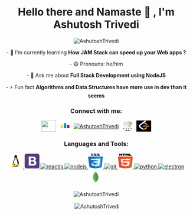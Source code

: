<h1 align="center">Hello there and Namaste 🙏 , I'm Ashutosh Trivedi</h1>

<p align="center"> <img src="https://komarev.com/ghpvc/?username=code-ashutosh" alt="AshutoshTrivedi" /> </p>
<p align ="center">
 - 🌱 I’m currently learning <b>How JAM Stack can speed up your Web apps ? </b></p>
 <p align ="center">- 😄 Pronouns: he/him</p>

<!-- - 👨‍💻 All of my projects are available at   -->

<p align ="center">- 💬 Ask me about <b>Full Stack Development using NodeJS</b></p>

<p align ="center">- ⚡ Fun fact <b>Algorithms and Data Structures have more use in dev than it seems</b>
</p>
<p align="center">
<h3 align="center">Connect with me:</h3>
<p align="center">
<a href="mailto:in.ashutoshtrivedi@gmail.com" target="blank"><img align="center" src ="https://img.icons8.com/nolan/64/email.png" height="30" width="40" /></a>
<a href="https://codeforces.com/profile/anshu_" target="blank"><img align="center" src="./codeforces-logo.png" alt="AshutoshTrivedi" height="30" width="40" /></a>
<a href="https://linkedin.com/in/ashutosh-trivedi-b96592192" target="blank"><img align="center" src="https://cdn.worldvectorlogo.com/logos/linkedin-icon.svg" alt="AshutoshTrivedi" height="30" width="40" /></a>
<a href="https://www.codechef.com/users/anshu_" target="blank"><img align="center" src="./codechef-logo.jpg" alt="anshu_" height="30" width="40" /></a>
<a href="https://leetcode.com/AshutoshTrivedi/" target="blank"><img align="center" src="./leetcode-log.png" alt="AshutoshTrivedi" height="30" width="40" /></a>
</p>
</p>

<h3 align="center">Languages and Tools:</h3>
<p align="center"> 
<a href="https://www.linux.org" target="_blank"> <img src="./Linux.png" alt="linux" width="40" height="40"/> </a>
 <a href="https://getbootstrap.com" target="_blank"> <img src="./bootstrap-4.svg" alt="bootstrap" width="40" height="40"/> </a>
<a href="https://reactjs.org/" target="_blank"> <img src="https://www.vectorlogo.zone/logos/reactjs/reactjs-icon.svg" alt="reactjs" width="40" height="40"/> </a> 
<a href="https://nodejs.org/" target="_blank"> <img src="https://www.vectorlogo.zone/logos/nodejs/nodejs-icon.svg" alt="nodejs" width="40" height="40"/> </a> 
<a href="https://www.w3schools.com/css/" target="_blank"> <img src="./css-5.svg" alt="css3" width="40" height="40"/> </a>
<a href="https://git-scm.com/" target="_blank"> <img src="https://www.vectorlogo.zone/logos/git-scm/git-scm-icon.svg" alt="git" width="40" height="40"/> </a> 
<a href="https://www.w3.org/html/" target="_blank"> <img src="./html5.svg" alt="html5" width="40" height="40"/> </a> <a href="https://www.python.org" target="_blank"> <img src="https://upload.wikimedia.org/wikipedia/commons/thumb/c/c3/Python-logo-notext.svg/110px-Python-logo-notext.svg.png" alt="python" width="40" height="40"/> </a> <a href="https://www.electronjs.org/" target="_blank"> <img src="https://www.vectorlogo.zone/logos/electronjs/electronjs-icon.svg" alt="electron" width="40" height="40"/> </a> <a href="https://www.mongodb.com"><img src="./mongodb-icon-1.svg" alt="mongodb" width="40" height="40"/></a>
 </p>

<p align="center"><img align="center" src="https://github-readme-stats.vercel.app/api/top-langs/?username=code-ashutosh&layout=compact" alt="AshutoshTrivedi" /></p>

<p align="center">&nbsp;<img align="center" src="https://github-readme-stats.vercel.app/api?username=code-ashutosh&show_icons=true" alt="AshutoshTrivedi" /></p>
<!--
**AshutoshTrivedi/AshutoshTrivedi** is a ✨ _special_ ✨ repository because its `README.md` (this file) appears on your GitHub profile.
Here are some ideas to get you started:
- 🔭 I’m currently working on ...
- 🌱 I’m currently learning ...
- 👯 I’m looking to collaborate on ...
- 🤔 I’m looking for help with ...
- 💬 Ask me about ...
- 📫 How to reach me: ...
- 😄 Pronouns: ...
- ⚡ Fun fact: ...
-->
